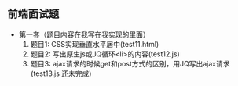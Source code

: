 ## 前端面试题
- 第一套（题目内容在我写在我实现的里面）
  1. 题目1: CSS实现垂直水平居中(test11.html)
  2. 题目2: 写出原生js或JQ循环\<li>的内容(test12.js)
  3. 题目3: ajax请求的时候get和post方式的区别，用JQ写出ajax请求(test13.js 还未完成)